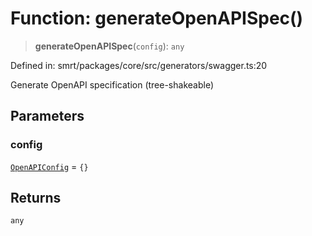 # Function: generateOpenAPISpec()

> **generateOpenAPISpec**(`config`): `any`

Defined in: smrt/packages/core/src/generators/swagger.ts:20

Generate OpenAPI specification (tree-shakeable)

## Parameters

### config

[`OpenAPIConfig`](../interfaces/OpenAPIConfig.md) = `{}`

## Returns

`any`
